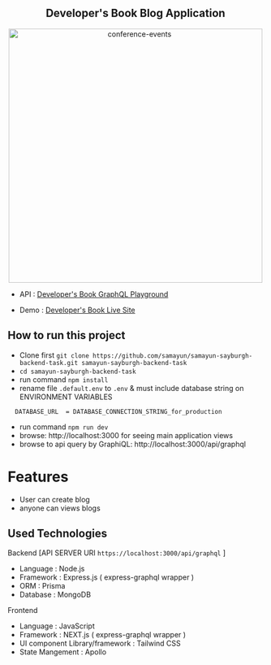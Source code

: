 <h2 align="center"> Developer's Book Blog Application </h2>

<p align="center">      
      <img src="https://miro.medium.com/max/6000/1*ZQywXQQMs32Dray68Sjptg.jpeg" alt="conference-events"  width="500px" /> </br>
</p>

  * API : [Developer's Book GraphQL Playground](https://developersbook.vercel.app/api/graphql)

  * Demo : [Developer's Book Live Site](https://developersbook.vercel.app)
## How to run this project
 * Clone first `git clone https://github.com/samayun/samayun-sayburgh-backend-task.git samayun-sayburgh-backend-task`
 * `cd samayun-sayburgh-backend-task`
 * run command `npm install` 
 * rename file `.default.env` to `.env` & must include database string on ENVIRONMENT VARIABLES
```
  DATABASE_URL  = DATABASE_CONNECTION_STRING_for_production
```
 * run command `npm run dev`
 * browse: http://localhost:3000 for seeing main application views
 * browse to api query by GraphiQL: http://localhost:3000/api/graphql
# Features
* User can create blog
* anyone can views blogs
## Used Technologies

Backend [API SERVER URI `https://localhost:3000/api/graphql` ]
*  Language : Node.js
*  Framework : Express.js ( express-graphql wrapper )
*  ORM : Prisma
*  Database : MongoDB

Frontend

*  Language : JavaScript
*  Framework : NEXT.js ( express-graphql wrapper )
*  UI component Library/framework : Tailwind CSS
*  State Mangement : Apollo
  